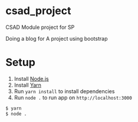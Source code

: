 # csad_project
CSAD Module project for SP

Doing a blog for A project using bootstrap 

# Setup
1. Install [Node.js]()
2. Install [Yarn]()
3. Run `yarn install` to install dependencies
4. Run `node .` to run app on `http://localhost:3000`

```bash
$ yarn
$ node .
```
    
